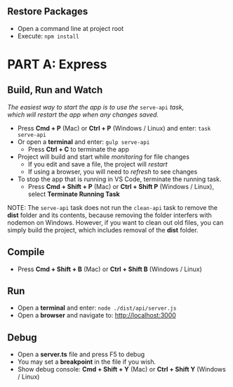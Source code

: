 ## Restore Packages

- Open a command line at project root
- Execute: `npm install`

# PART A: Express

## Build, Run and Watch

*The easiest way to start the app is to use the* `serve-api` *task,    
which will restart the app when any changes saved.*

- Press **Cmd + P** (Mac) or **Ctrl + P** (Windows / Linux) and enter: `task serve-api`
- Or open a **terminal** and enter: `gulp serve-api`
    + Press **Ctrl + C** to terminate the app
- Project will build and start while *monitoring* for file changes
    + If you edit and save a file, the project will *restart*
    + If using a browser, you will need to *refresh* to see changes
- To stop the app that is running in VS Code, terminate the running task.
    + Press **Cmd + Shift + P** (Mac) or **Ctrl + Shift P** (Windows / Linux),  
      select **Terminate Running Task**

NOTE: The `serve-api` task does not run the `clean-api` task to remove the **dist** folder
and its contents, because removing the folder interfers with nodemon on Windows.
However, if you want to clean out old files, you can simply build the project, 
which includes removal of the **dist** folder.

## Compile

- Press **Cmd + Shift + B** (Mac) or **Ctrl + Shift B** (Windows / Linux)

## Run

- Open a **terminal** and enter: `node ./dist/api/server.js`
- Open a **browser** and navigate to: <http://localhost:3000>

## Debug

- Open a **server.ts** file and press F5 to debug
- You may set a **breakpoint** in the file if you wish.
- Show debug console: **Cmd + Shift + Y** (Mac) or **Ctrl + Shift Y** (Windows / Linux)

